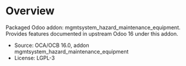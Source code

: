 # Overview

Packaged Odoo addon: mgmtsystem_hazard_maintenance_equipment. Provides features documented in upstream Odoo 16 under this addon.

- Source: OCA/OCB 16.0, addon mgmtsystem_hazard_maintenance_equipment
- License: LGPL-3
